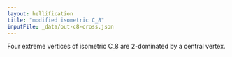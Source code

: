 ```yaml
---
layout: hellification
title: "modified isometric C_8"
inputFile: _data/out-c8-cross.json
---
```


Four extreme vertices of isometric C_8 are 2-dominated by a central vertex.